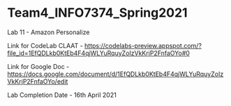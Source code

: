 # Team4_INFO7374_Spring2021

Lab 11 - Amazon Personalize

Link for CodeLab CLAAT - https://codelabs-preview.appspot.com/?file_id=1EfQDLkb0KtEb4F4qjWLYuRquyZoIzVkKrjP2FnfaOYo#0

Link for Google Doc - https://docs.google.com/document/d/1EfQDLkb0KtEb4F4qjWLYuRquyZoIzVkKrjP2FnfaOYo/edit

Lab Completion Date - 16th April 2021

